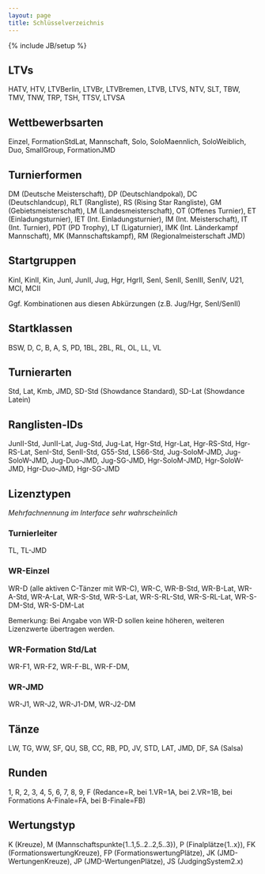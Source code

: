 ```yaml
---
layout: page
title: Schlüsselverzeichnis
---
```

{% include JB/setup %}

## LTVs ##HATV, HTV, LTVBerlin, LTVBr, LTVBremen, LTVB, LTVS, NTV, SLT, TBW, TMV, TNW, TRP, TSH, TTSV, LTVSA## Wettbewerbsarten ##Einzel, FormationStdLat, Mannschaft, Solo, SoloMaennlich, SoloWeiblich, Duo, SmallGroup, FormationJMD## Turnierformen ##DM (Deutsche Meisterschaft), DP (Deutschlandpokal), DC (Deutschlandcup), RLT (Rangliste), RS (Rising Star Rangliste), GM (Gebietsmeisterschaft), LM (Landesmeisterschaft), OT (Offenes Turnier), ET (Einladungsturnier), IET (Int. Einladungsturnier), IM (Int. Meisterschaft), IT (Int. Turnier), PDT (PD Trophy), LT (Ligaturnier), IMK (Int. Länderkampf Mannschaft), MK (Mannschaftskampf), RM (Regionalmeisterschaft JMD)## Startgruppen ##KinI, KinII, Kin, JunI, JunII, Jug, Hgr, HgrII, SenI, SenII, SenIII, SenIV, U21, MCI, MCIIGgf. Kombinationen aus diesen Abkürzungen (z.B. Jug/Hgr, SenI/SenII)## Startklassen ##BSW, D, C, B, A, S, PD, 1BL, 2BL, RL, OL, LL, VL## Turnierarten ##Std, Lat, Kmb, JMD, SD-Std (Showdance Standard), SD-Lat (Showdance Latein)## Ranglisten-IDs ##JunII-Std, JunII-Lat, Jug-Std, Jug-Lat, Hgr-Std, Hgr-Lat, Hgr-RS-Std, Hgr-RS-Lat, SenI-Std, SenII-Std, G55-Std, LS66-Std, Jug-SoloM-JMD, Jug-SoloW-JMD, Jug-Duo-JMD, Jug-SG-JMD, Hgr-SoloM-JMD, Hgr-SoloW-JMD, Hgr-Duo-JMD, Hgr-SG-JMD## Lizenztypen ##
*Mehrfachnennung im Interface sehr wahrscheinlich*### Turnierleiter ###TL, TL-JMD### WR-Einzel ###WR-D (alle aktiven C-Tänzer mit WR-C), WR-C, WR-B-Std, WR-B-Lat, WR-A-Std, WR-A-Lat, WR-S-Std, WR-S-Lat, WR-S-RL-Std, WR-S-RL-Lat, WR-S-DM-Std, WR-S-DM-LatBemerkung: Bei Angabe von WR-D sollen keine höheren, weiteren Lizenzwerte übertragen werden.### WR-Formation Std/Lat ###WR-F1, WR-F2, WR-F-BL, WR-F-DM, ### WR-JMD ###WR-J1, WR-J2, WR-J1-DM, WR-J2-DM## Tänze ##LW, TG, WW, SF, QU, SB, CC, RB, PD, JV, STD, LAT, JMD, DF, SA (Salsa)## Runden ##1, R, 2, 3, 4, 5, 6, 7, 8, 9, F (Redance=R, bei 1.VR=1A, bei 2.VR=1B, bei Formations A-Finale=FA, bei B-Finale=FB)## Wertungstyp ##K (Kreuze), M (Mannschaftspunkte{1..1,5..2..2,5..3}), P (Finalplätze{1..x}), FK (FormationswertungKreuze), FP (FormationswertungPlätze), JK (JMD-WertungenKreuze), JP (JMD-WertungenPlätze), JS (JudgingSystem2.x) 